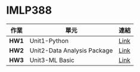 # IMLP388

作業|單元|連結
---|---|---
**HW1**|Unit1-Python|[Link](https://github.com/YJ043/IMLP388/tree/main/Unit01)
**HW2**|Unit2-Data Analysis Package|[Link](https://github.com/YJ043/IMLP388/tree/main/Unit02)
**HW3**|Unit3-ML Basic|[Link](https://github.com/YJ043/IMLP388/tree/main/Unit03)
